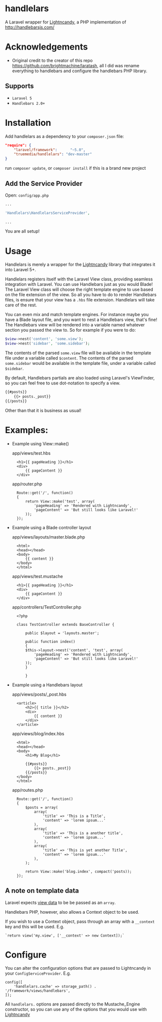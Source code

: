 handlelars
========

A Laravel wrapper for [Lightncandy](https://github.com/zordius/lightncandy), a PHP implementation of http://handlebarsjs.com/

# Acknowledgements
- Original credit to the creator of this repo https://github.com/brightmachine/laratash, all I did was rename everything to handlebars and configure the handlebars PHP library.

## Supports
- `Laravel 5`
- `Handlebars 2.0+`

# Installation

Add handlelars as a dependency to your `composer.json` file:

```json
"require": {
	"laravel/framework":      "~5.0",
	"truemedia/handlelars": "dev-master"
}
```

run `composer update`, or `composer install` if this is a brand new project
	
## Add the Service Provider

Open: `config/app.php`

```php
...

'Handlelars\HandlelarsServiceProvider',
	
...
```

You are all setup!


# Usage

Handlelars is merely a wrapper for the [Lightncandy](https://github.com/zordius/lightncandy) library that integrates it into Laravel 5+.

Handlelars registers itself with the Laravel View class, providing seamless integration with Laravel.  You can use Handlebars just as you would Blade!
The Laravel View class will choose the right template engine to use based on the file extension of the view.  So all you have to do to render Handlebars files, is ensure that your view has a `.hbs` file extension.  Handlelars will take care of the rest.

You can even mix and match template engines.  For instance maybe you have a Blade layout file, and you want to nest a Handlebars view, that's fine! 
The Handlebars view will be rendered into a variable named whatever section you passed the view to.  So for example if you were to do:

```php
$view->nest('content', 'some.view');
$view->nest('sidebar', 'some.sidebar');
```

The contents of the parsed `some.view` file will be available in the template file under a variable called `$content`.
The contents of the parsed `some.sidebar` would be available in the template file, under a variable called `$sidebar`.

By default, Handlebars partials are also loaded using Laravel's ViewFinder, so you can feel free to use dot-notation to specify a view.

```html
{{#posts}}
	{{> posts._post}}
{{/posts}}
```

Other than that it is business as usual!

# Examples:

- Example using View::make()

	app/views/test.hbs
	
		<h1>{{ pageHeading }}</h1>
		<div>
			{{ pageContent }}
		</div>
		
	app/router.php
	
		Route::get('/', function()
		{
			return View::make('test', array(
				'pageHeading' => 'Rendered with Lightncandy',
				'pageContent' => 'But still looks like Laravel!'
			));
		});

- Example using a Blade controller layout
	
	app/views/layouts/master.blade.php

		<html>
		<head></head>
		<body>
			{{ content }}
		</body>
		</html>
		
	app/views/test.mustache
	
		<h1>{{ pageHeading }}</h1>
		<div>
			{{ pageContent }}
		</div>
	
	app/controllers/TestController.php

		<?php

		class TestController extends BaseController {
		
		    public $layout = 'layouts.master';
		    
		    public function index()
		    {
		 	$this->layout->nest('content', 'test', array(
		 		'pageHeading' => 'Rendered with Lightncandy',
				'pageContent' => 'But still looks like Laravel!'
		 	));   
		    }
		    
	    	}
	    	
- Example using a Handlebars layout

	app/views/posts/_post.hbs
		
		<article>
			<h2>{{ title }}</h2>
			<div>
				{{ content }}
			</div>
		</article>
	
	app/views/blog/index.hbs

		<html>
		<head></head>
		<body>
			<h1>My Blog</h1>
			
			{{#posts}}
				{{> posts._post}}
			{{/posts}}
		</body>
		</html>
		
	app/routes.php
	
		Route::get('/', function()
		{
			$posts = array(
				array(
					'title' => 'This is a Title',
					'content' => 'lorem ipsum...'
				),
				array(
					'title' => 'This is a another title',
					'content' => 'lorem ipsum...'
				),
				array(
					'title' => 'This is yet another Title',
					'content' => 'lorem ipsum...'
				),
			);
			
			return View::make('blog.index', compact('posts));
		});

## A note on template data

Laravel expects [view data](http://laravel.com/docs/5.0/views#basic-usage) to be be passed as an `array`.

Handlebars PHP, however, also allows a Context object to be used.

If you wish to use a Context object, pass through an array with a `__context` key and this will be used. E.g.

    `return view('my.view', ['__context' => new Context]);`

# Configure

You can alter the configuration options that are passed to Lightncandy in your `ConfigServiceProvider`. E.g. 

	config([
		'handlelars.cache' => storage_path() . '/framework/views/handlebars',
	]);
	
All `handlelars.` options are passed directly to the Mustache_Engine constructor, so you can use any of the options that you would use with [Lightncandy](https://github.com/zordius/lightncandy)
